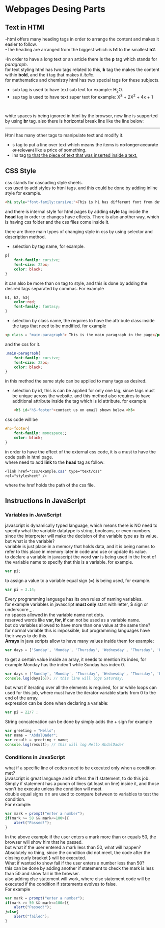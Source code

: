 # Webpages Desing Parts
## Text in HTMl
-html offers many heading tags in order to arrange the content and makes it easier to follow. <br>
-The heading  are arranged from the biggest which is **h1** to the smallest **h2**.<br>

-In order to have a long text or an article there is the **p** tag which stands for *paragraph*.<br>
for text styling html has two tags related to this, **b** tag the makes the content within **bold**, and the **i**
tag that makes it *italic*.<br>
for mathematics and chemistry html has two special tags for these subjects.
* sub tag is used to have text sub text for example: H<sub>2</sub>O.
* sup tag is used to have text super text for example: X<sup>3</sup> + 2X<sup>2</sup> + 4x + 1
<br>

white spaces is being ignored in html by the browser, new line is supported by using **br** tag.
also there is horizontal break line like the line below:
<hr>

Html has many other tags to manipulate text and modify it.
* s tag to put a line over text which means the items is <s>no longer accurate or relevant</s> like a price of something.
* ins tag <ins> to that the piece of text that was inserted inside a text.

## CSS Style
css stands for cascading style sheets.<br>
css used to add styles to html tags. 
and this could be done by adding inline style for example.<br>


```html
<h1 style="font-family:cursive;">This is h1 has different font from default</h1>
```
and there is internal style for html pages by adding **style** tag inside the **head** tag in order to changes have effects.
There is also another way, which is having css folder and the css files come inside it.<br>

there are three main types of changing style in css by using selector and description method.<br>
* selection by tag name, for example.<br>


```css
p{
    font-family: cursive;
    font-size: 22px;
    color: black;
}
```
it can also be more than on tag to style, and this is done by adding the desired tags separated by commas. For example<br>


```css
h1, h2, h3{
    color:red;
    font-family: fantasy;
}
```
* selection by class name, the requires to have the attribute class inside the tags that need to be modified. for example


```html
<p class = "main-paragraph"> This is the main paragraph in the page</p>

```

and the css for it.<br>

```css
.main-paragraph{
    font-family: cursive;
    font-size: 22px;
    color: black;
}
```
in this method the same style can be applied to many tags as desired.

* selection by id, this is can be applied for only one tag, since tags must be unique across the website.
and this method also requires to have additional attribute inside the tag which is id attribute.
for example<br>


```html
    <h5 id="h5-footer">contact us on email shown below.<h5>
```
css code will be<br>


```css
#h5-footer{
    font-family: monospace;;
    color: black;
}
```
in order to have the effect of the external css code, it is a must to have the code path in html page.<br>
where need to add **link** to the **head** tag as follow:<br>

```css
<link href="css/example.css" type="text/css"
rel="stylesheet" />
```
where the href holds the path of the css file.<br>

## Instructions in JavaScript
### Variables in JavaScript
javascript is dynamically typed language, which means there is NO need to specify what the variable datatype is
string, booleans, or even numbers. since the interpreter will make the decision of the variable type as its value.<br>
but what is the variable?<br>
variable is just place in a memory that holds data, and it is being names to refer to this place in memory later in code and use or update its value. <br>
to declare a variable in javascript the word **var** is being used in the front of the variable name to specify that this is a variable.
for example.<br>

```javascript
var pi;
```
to assign a value to a variable equal sign (**=**) is being used, for example.<br>

```javascript
var pi = 3.14;
```
Every programming language has its own rules of naming variables.<br>
for example variables in javascript **must only** start with letter, $ sign or underscore _ .<br>
no spaces allowed in the variable name not dots.<br>
reserved words like **var, for, if** can not be used as a variable name.<br>
but do variables allowed to have more than one value at the same time?<br>
for normal variable this is impossible, but programming languages have their ways to do this.<br>
**Arrays** in java scripts allow to have many values inside them for example:
```javascript
var days = ['Sunday', 'Monday', 'Thursday', 'Wednesday', 'Thursday', 'Friday', 'Saturday'];
```
to get a certain value inside an array, it needs to mention its index, for example 
Monday has the index 1 while Sunday has index 0.<br>
```javascript
var days = ['Sunday', 'Monday', 'Thursday', 'Wednesday', 'Thursday', 'Friday', 'Saturday'];
console.log(days[6]); // this line will logs Saturday.
```
but what if iterating over all the elements is required, for or while loops can used for this job, 
where must have the iterator variable starts from 0 to the end of the array.<br>
expression can be done when declaring a variable:
```javascript
var pi = 22/7 ;
```
String concatenation can be done by simply adds the + sign for example
```javascript
var greeting = "Hello";
var name = "AbdalQader";
var result = greeting + name;
console.log(result); // this will log Hello AbdalQader

```
### Conditions in JavaScript
what if a specific line of codes need to be executed only when a condition met?<br>
javascript is great language and it offers the **if** statement, to do this job.<br>
Simply if statement has a punch of lines (at least on line) inside it, and those won't be execute unless the condition will meet.<br>
double equal signs **==** are used to compare between to variables to test the condition.<br>
For example:
```javascript
var mark = prompt("enter a number");
if(mark >= 50 && mark<=100>){
    alert("Passed!");
}
```
In the above example if the user enters a mark more than or equals 50, the browser will show him that he passed.<br>
but what if the user entered a mark less than 50, what will happen?<br>
Absolutely no thing, since the condition did not meet, the code after the closing curly bracket **}** will be executed.<br>
What if wanted to show fail if the user enters a number less than 50?<br>
this can be done by adding another if statement to check the mark is less than 50 and show fail in the browser.<br>
also adding else statement will work, where else statement code will be executed if the condition if statements evolves to false.<br>
For example
```javascript
var mark = prompt("enter a number");
if(mark >= 50 && mark<=100>){
    alert("Passed!");
}else{
    alert("failed");
}
```